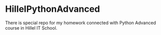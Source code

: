 # HillelPythonAdvanced
There is special repo for my homework connected with Python Advanced course in Hillel IT School.

